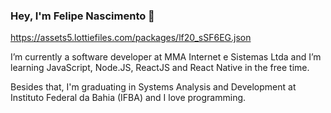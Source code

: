 <!--
### Hi there 👋
**fnascimentods/fnascimentods** is a ✨ _special_ ✨ repository because its `README.md` (this file) appears on your GitHub profile.

Here are some ideas to get you started:

- 🔭 I’m currently working on ...
- 🌱 I’m currently learning ...
- 👯 I’m looking to collaborate on ...
- 🤔 I’m looking for help with ...
- 💬 Ask me about ...
- 📫 How to reach me: ...
- 😄 Pronouns: ...
- ⚡ Fun fact: ...
-->
### Hey, I'm Felipe Nascimento 👋

https://assets5.lottiefiles.com/packages/lf20_sSF6EG.json

I’m currently a software developer at MMA Internet e Sistemas Ltda and I’m learning JavaScript, Node.JS, ReactJS and React Native in the free time.

Besides that, I'm graduating in Systems Analysis and Development at Instituto Federal da Bahia (IFBA) and I love programming.
